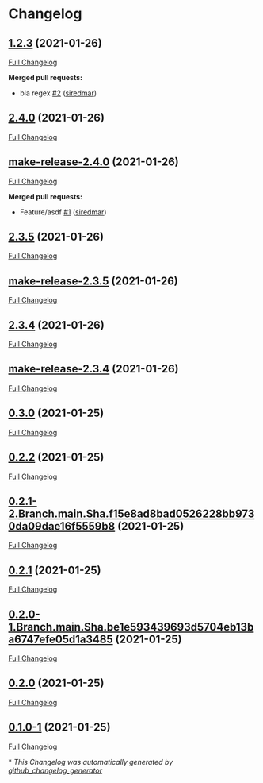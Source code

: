 # Changelog

## [1.2.3](https://github.com/ci4rail/release_test/tree/1.2.3) (2021-01-26)

[Full Changelog](https://github.com/ci4rail/release_test/compare/2.4.0...1.2.3)

**Merged pull requests:**

- bla regex [\#2](https://github.com/ci4rail/release_test/pull/2) ([siredmar](https://github.com/siredmar))

## [2.4.0](https://github.com/ci4rail/release_test/tree/2.4.0) (2021-01-26)

[Full Changelog](https://github.com/ci4rail/release_test/compare/make-release-2.4.0...2.4.0)

## [make-release-2.4.0](https://github.com/ci4rail/release_test/tree/make-release-2.4.0) (2021-01-26)

[Full Changelog](https://github.com/ci4rail/release_test/compare/2.3.5...make-release-2.4.0)

**Merged pull requests:**

- Feature/asdf [\#1](https://github.com/ci4rail/release_test/pull/1) ([siredmar](https://github.com/siredmar))

## [2.3.5](https://github.com/ci4rail/release_test/tree/2.3.5) (2021-01-26)

[Full Changelog](https://github.com/ci4rail/release_test/compare/make-release-2.3.5...2.3.5)

## [make-release-2.3.5](https://github.com/ci4rail/release_test/tree/make-release-2.3.5) (2021-01-26)

[Full Changelog](https://github.com/ci4rail/release_test/compare/2.3.4...make-release-2.3.5)

## [2.3.4](https://github.com/ci4rail/release_test/tree/2.3.4) (2021-01-26)

[Full Changelog](https://github.com/ci4rail/release_test/compare/make-release-2.3.4...2.3.4)

## [make-release-2.3.4](https://github.com/ci4rail/release_test/tree/make-release-2.3.4) (2021-01-26)

[Full Changelog](https://github.com/ci4rail/release_test/compare/0.3.0...make-release-2.3.4)

## [0.3.0](https://github.com/ci4rail/release_test/tree/0.3.0) (2021-01-25)

[Full Changelog](https://github.com/ci4rail/release_test/compare/0.2.2...0.3.0)

## [0.2.2](https://github.com/ci4rail/release_test/tree/0.2.2) (2021-01-25)

[Full Changelog](https://github.com/ci4rail/release_test/compare/0.2.1-2.Branch.main.Sha.f15e8ad8bad0526228bb9730da09dae16f5559b8...0.2.2)

## [0.2.1-2.Branch.main.Sha.f15e8ad8bad0526228bb9730da09dae16f5559b8](https://github.com/ci4rail/release_test/tree/0.2.1-2.Branch.main.Sha.f15e8ad8bad0526228bb9730da09dae16f5559b8) (2021-01-25)

[Full Changelog](https://github.com/ci4rail/release_test/compare/0.2.1...0.2.1-2.Branch.main.Sha.f15e8ad8bad0526228bb9730da09dae16f5559b8)

## [0.2.1](https://github.com/ci4rail/release_test/tree/0.2.1) (2021-01-25)

[Full Changelog](https://github.com/ci4rail/release_test/compare/0.2.0-1.Branch.main.Sha.be1e593439693d5704eb13ba6747efe05d1a3485...0.2.1)

## [0.2.0-1.Branch.main.Sha.be1e593439693d5704eb13ba6747efe05d1a3485](https://github.com/ci4rail/release_test/tree/0.2.0-1.Branch.main.Sha.be1e593439693d5704eb13ba6747efe05d1a3485) (2021-01-25)

[Full Changelog](https://github.com/ci4rail/release_test/compare/0.2.0...0.2.0-1.Branch.main.Sha.be1e593439693d5704eb13ba6747efe05d1a3485)

## [0.2.0](https://github.com/ci4rail/release_test/tree/0.2.0) (2021-01-25)

[Full Changelog](https://github.com/ci4rail/release_test/compare/0.1.0-1...0.2.0)

## [0.1.0-1](https://github.com/ci4rail/release_test/tree/0.1.0-1) (2021-01-25)

[Full Changelog](https://github.com/ci4rail/release_test/compare/e39d0d37791a1d1a55874acf41eee514802fcdd1...0.1.0-1)



\* *This Changelog was automatically generated by [github_changelog_generator](https://github.com/github-changelog-generator/github-changelog-generator)*
